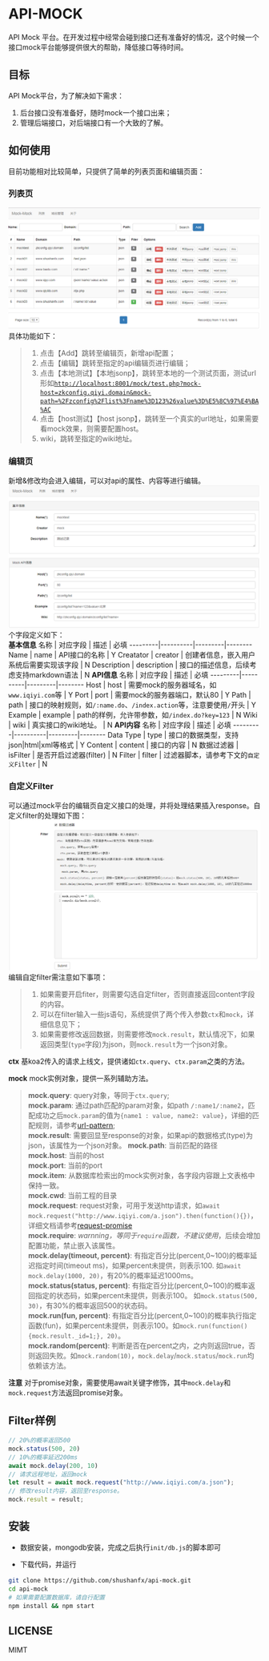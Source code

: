 # API-MOCK
API Mock 平台。在开发过程中经常会碰到接口还有准备好的情况，这个时候一个接口mock平台能够提供很大的帮助，降低接口等待时间。

## 目标
API Mock平台，为了解决如下需求：
1. 后台接口没有准备好，随时mock一个接口出来；
2. 管理后端接口，对后端接口有一个大致的了解。

## 如何使用
目前功能相对比较简单，只提供了简单的列表页面和编辑页面：
### 列表页
![列表页](./doc/list.png)
具体功能如下：
> 1. 点击【Add】跳转至编辑页，新增api配置；
> 2. 点击【编辑】跳转至指定的api编辑页进行编辑；
> 3. 点击【本地测试】【本地jsonp】，跳转至本地的一个测试页面，测试url形如[`http://localhost:8001/mock/test.php?mock-host=zkconfig.qiyi.domain&mock-path=%2Fzconfig%2Flist%3Fname%3D123%26value%3D%E5%8C%97%E4%BA%AC`](http://localhost:8001/mock/test.php?mock-host=zkconfig.qiyi.domain&mock-path=%2Fzconfig%2Flist%3Fname%3D123%26value%3D%E5%8C%97%E4%BA%AC)
> 4. 点击【host测试】【host jsonp】，跳转至一个真实的url地址，如果需要看mock效果，则需要配置host。
> 5. wiki，跳转至指定的wiki地址。

### 编辑页
新增&修改均会进入编辑，可以对api的属性、内容等进行编辑。
![编辑01](./doc/edit1.png)
个字段定义如下：      
**基本信息**
名称 | 对应字段 | 描述 | 必填
---------|----------|---------|--------
 Name | name | API接口的名称 | Y
 Creatator | creator | 创建者信息，嵌入用户系统后需要实现该字段 | N
 Description | description | 接口的描述信息，后续考虑支持markdown语法 | N
**API信息**
名称 | 对应字段 | 描述 | 必填
---------|----------|---------|--------
 Host | host | 需要mock的服务器域名，如`www.iqiyi.com`等 | Y
 Port | port | 需要mock的服务器端口，默认80 | Y
 Path | path | 接口的映射规则，如`/:name.do`、`/index.action`等，注意要使用`/`开头 | Y
 Example | example | path的样例，允许带参数，如`/index.do?key=123` | N
 Wiki | wiki | 真实接口的wiki地址。 | N
**API内容**
 名称 | 对应字段 | 描述 | 必填
---------|----------|---------|--------
 Data Type | type | 接口的数据类型，支持json|html|xml等格式 | Y
 Content | content | 接口的内容 | N
 数据过滤器 | isFilter | 是否开启过滤器(filter) | N
 Filter | filter | 过滤器脚本，请参考下文的`自定义Filter` | N
 

### 自定义Filter
可以通过mock平台的编辑页自定义接口的处理，并将处理结果插入response。自定义filter的处理如下图：
![自定义Filter](./doc/edit3.png)
编辑自定filter需注意如下事项：
> 1. 如果需要开启fiter，则需要勾选自定filter，否则直接返回content字段的内容。
> 2. 可以在filter输入一些js语句，系统提供了两个传入参数`ctx`和`mock`，详细信息见下；
> 3. 如果需要修改返回数据，则需要修改`mock.result`，默认情况下，如果返回类型(`type`字段)为json，则`mock.result`为一个json对象。


**ctx**
基koa2传入的请求上线文，提供诸如`ctx.query`、`ctx.param`之类的方法。

**mock**
mock实例对象，提供一系列辅助方法。
>
> **mock.query**: query对象，等同于`ctx.query`;       
> **mock.param**: 通过path匹配的param对象，如path `/:name1/:name2`，匹配成功之后`mock.param`的值为`{name1 : value, name2: value}`，详细的匹配规则，请参考[url-pattern](https://www.npmjs.com/package/url-pattern);     
> **mock.result**: 需要回显至response的对象，如果api的数据格式(type)为json，该属性为一个json对象。
> **mock.path**: 当前匹配的路径     
> **mock.host**: 当前的host     
> **mock.port**: 当前的port     
> **mock.item**: 从数据库检索出的mock实例对象，各字段内容跟上文表格中保持一致。     
> **mock.cwd**: 当前工程的目录    
> **mock.request**: request对象，可用于发送http请求，如`await mock.request("http://www.iqiyi.com/a.json").then(function(){})`，详细文档请参考[request-promise](https://github.com/request/request-promise)     
> **mock.require**: *warnning，等同于`require`函数，不建议使用*，后续会增加配置功能，禁止嵌入该属性。     
> **mock.delay(timeout, percent)**: 有指定百分比(percent,0~100)的概率延迟指定时间(timeout ms)，如果percent未提供，则表示100. 如`await mock.delay(1000, 20)`，有20%的概率延迟1000ms。     
> **mock.status(status, percent)**: 有指定百分比(percent,0~100)的概率返回指定的状态码，如果percent未提供，则表示100。 如`mock.status(500, 30)`，有30%的概率返回500的状态码。     
> **mock.run(fun, percent)**: 有指定百分比(percent,0~100)的概率执行指定函数(fun)，如果percent未提供，则表示100。如`mock.run(function(){mock.result._id=1;}, 20)`。     
> **mock.random(percent)**: 判断是否在percent之内，之内则返回true，否则返回失败。如`mock.random(10)`，`mock.delay`/`mock.status`/`mock.run`均依赖该方法。      

**注意**
对于promise对象，需要使用await关键字修饰，其中`mock.delay`和`mock.request`方法返回promise对象。

## Filter样例
```javascript
// 20%的概率返回500
mock.status(500, 20)
// 10%的概率延迟200ms
await mock.delay(200, 10)
// 请求远程地址，返回mock
let result = await mock.request("http://www.iqiyi.com/a.json");
// 修改result内容，返回至response。
mock.result = result;
```


## 安装
* 数据安装，mongodb安装，完成之后执行`init/db.js`的脚本即可

* 下载代码，并运行
```bash
git clone https://github.com/shushanfx/api-mock.git
cd api-mock
# 如果需要配置数据库，请自行配置
npm install && npm start
```


## LICENSE
MIMT
